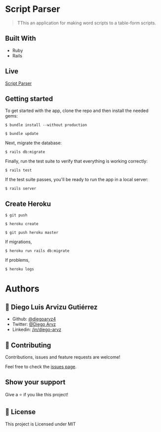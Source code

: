 # Script Parser

> TThis an application for making word scripts to a table-form scripts.

## Built With
 
 - Ruby
 - Rails
 
 ## Live 
 
 [Script Parser](https://agile-shelf-23180.herokuapp.com/)

## Getting started

To get started with the app, clone the repo and then install the needed gems:

```
$ bundle install --without production
```

```
$ bundle update
```

Next, migrate the database:

```
$ rails db:migrate
```

Finally, run the test suite to verify that everything is working correctly:

```
$ rails test
```

If the test suite passes, you'll be ready to run the app in a local server:

```
$ rails server
```

## Create Heroku
```
$ git push
```

```
$ heroku create
```

```
$ git push heroku master
```

If migrations,
```
$ heroku run rails db:migrate
```

If problems,

```
$ heroku logs
```
# Authors

## 👤 **Diego Luis Arvizu Gutiérrez**

- Github: [@diegoarvz4](https://github.com/diegoarvz4)
- Twitter: [@Diego Arvz](https://twitter.com/Darvizu_gutier)
- Linkedin: [/in/diego-arvz](https://linkedin.com/linkedinhandle)

## 🤝 Contributing

Contributions, issues and feature requests are welcome!

Feel free to check the [issues page](issues/).

## Show your support

Give a ⭐️ if you like this project!

## 📝 License

This project is Licensed under MIT
